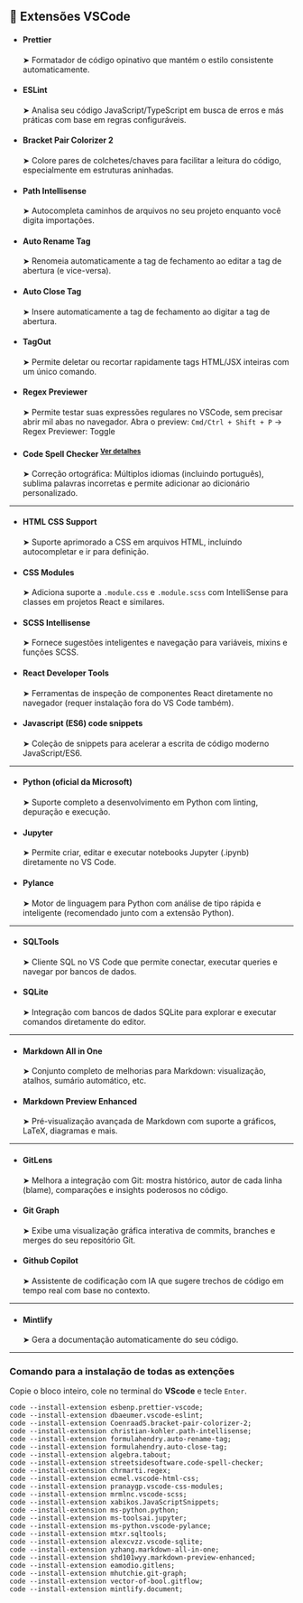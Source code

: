 ## 🧩 Extensões VSCode

- #### Prettier  
  ➤ Formatador de código opinativo que mantém o estilo consistente automaticamente.

- #### ESLint  
  ➤ Analisa seu código JavaScript/TypeScript em busca de erros e más práticas com base em regras configuráveis.

- #### Bracket Pair Colorizer 2  
  ➤ Colore pares de colchetes/chaves para facilitar a leitura do código, especialmente em estruturas aninhadas.

- #### Path Intellisense  
  ➤ Autocompleta caminhos de arquivos no seu projeto enquanto você digita importações.

- #### Auto Rename Tag  
  ➤ Renomeia automaticamente a tag de fechamento ao editar a tag de abertura (e vice-versa).

- #### Auto Close Tag  
  ➤ Insere automaticamente a tag de fechamento ao digitar a tag de abertura.

- #### TagOut  
  ➤ Permite deletar ou recortar rapidamente tags HTML/JSX inteiras com um único comando.

- #### Regex Previewer
  ➤ Permite testar suas expressões regulares no VSCode, sem precisar abrir mil abas no navegador.  Abra o preview: `Cmd/Ctrl + Shift + P` → Regex Previewer: Toggle

- #### Code Spell Checker <sup>[Ver detalhes](./Code-Spell-Checker.md)</sup>
  ➤ Correção ortográfica: Múltiplos idiomas (incluindo português), sublima palavras incorretas e permite adicionar ao dicionário personalizado.
---

- #### HTML CSS Support  
  ➤ Suporte aprimorado a CSS em arquivos HTML, incluindo autocompletar e ir para definição.

- #### CSS Modules  
  ➤ Adiciona suporte a `.module.css` e `.module.scss` com IntelliSense para classes em projetos React e similares.

- #### SCSS Intellisense  
  ➤ Fornece sugestões inteligentes e navegação para variáveis, mixins e funções SCSS.

- #### React Developer Tools  
  ➤ Ferramentas de inspeção de componentes React diretamente no navegador (requer instalação fora do VS Code também).

- #### Javascript (ES6) code snippets  
  ➤ Coleção de snippets para acelerar a escrita de código moderno JavaScript/ES6.

---

- #### Python (oficial da Microsoft)  
  ➤ Suporte completo a desenvolvimento em Python com linting, depuração e execução.

- #### Jupyter  
  ➤ Permite criar, editar e executar notebooks Jupyter (.ipynb) diretamente no VS Code.

- #### Pylance  
  ➤ Motor de linguagem para Python com análise de tipo rápida e inteligente (recomendado junto com a extensão Python).

---

- #### SQLTools  
  ➤ Cliente SQL no VS Code que permite conectar, executar queries e navegar por bancos de dados.

- #### SQLite  
  ➤ Integração com bancos de dados SQLite para explorar e executar comandos diretamente do editor.

---

- #### Markdown All in One  
  ➤ Conjunto completo de melhorias para Markdown: visualização, atalhos, sumário automático, etc.

- #### Markdown Preview Enhanced  
  ➤ Pré-visualização avançada de Markdown com suporte a gráficos, LaTeX, diagramas e mais.

---
- #### GitLens  
  ➤ Melhora a integração com Git: mostra histórico, autor de cada linha (blame), comparações e insights poderosos no código.
- #### Git Graph  
  ➤ Exibe uma visualização gráfica interativa de commits, branches e merges do seu repositório Git.
- #### Github Copilot  
  ➤ Assistente de codificação com IA que sugere trechos de código em tempo real com base no contexto.
---

- #### Mintlify
  ➤ Gera a documentação automaticamente do seu código.
---

### Comando para a instalação de todas as extenções
Copie o bloco inteiro, cole no terminal do **VScode** e tecle `Enter`.

```
code --install-extension esbenp.prettier-vscode;
code --install-extension dbaeumer.vscode-eslint;
code --install-extension CoenraadS.bracket-pair-colorizer-2;
code --install-extension christian-kohler.path-intellisense;
code --install-extension formulahendry.auto-rename-tag;
code --install-extension formulahendry.auto-close-tag;
code --install-extension algebra.tabout;
code --install-extension streetsidesoftware.code-spell-checker;
code --install-extension chrmarti.regex;
code --install-extension ecmel.vscode-html-css;
code --install-extension pranaygp.vscode-css-modules;
code --install-extension mrmlnc.vscode-scss;
code --install-extension xabikos.JavaScriptSnippets;
code --install-extension ms-python.python;
code --install-extension ms-toolsai.jupyter;
code --install-extension ms-python.vscode-pylance;
code --install-extension mtxr.sqltools;
code --install-extension alexcvzz.vscode-sqlite;
code --install-extension yzhang.markdown-all-in-one;
code --install-extension shd101wyy.markdown-preview-enhanced;
code --install-extension eamodio.gitlens;
code --install-extension mhutchie.git-graph;
code --install-extension vector-of-bool.gitflow;
code --install-extension mintlify.document;
```
